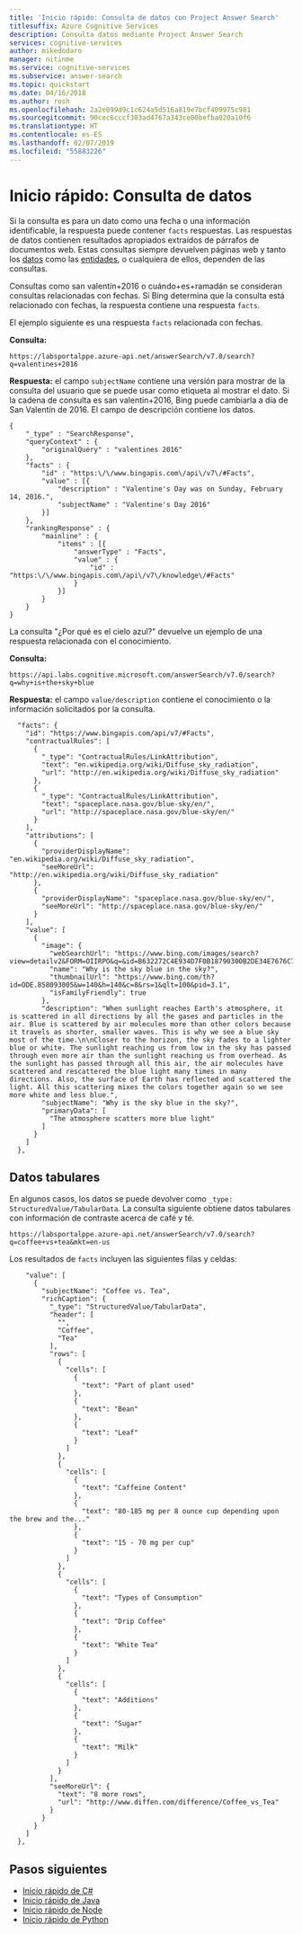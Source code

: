 ```yaml
---
title: 'Inicio rápido: Consulta de datos con Project Answer Search'
titlesuffix: Azure Cognitive Services
description: Consulta datos mediante Project Answer Search
services: cognitive-services
author: mikedodaro
manager: nitinme
ms.service: cognitive-services
ms.subservice: answer-search
ms.topic: quickstart
ms.date: 04/16/2018
ms.author: rosh
ms.openlocfilehash: 2a2e899d9c1c624a5d516a819e7bcf409975c981
ms.sourcegitcommit: 90cec6cccf303ad4767a343ce00befba020a10f6
ms.translationtype: HT
ms.contentlocale: es-ES
ms.lasthandoff: 02/07/2019
ms.locfileid: "55883226"
---
```

# <a name="quickstart-query-for-facts"></a>Inicio rápido: Consulta de datos

Si la consulta es para un dato como una fecha o una información identificable, la respuesta puede contener `facts` respuestas. Las respuestas de datos contienen resultados apropiados extraídos de párrafos de documentos web.  Estas consultas siempre devuelven páginas web y tanto los [datos](fact-queries.md) como las [entidades](entity-queries.md), o cualquiera de ellos, dependen de las consultas.

Consultas como san valentín+2016 o cuándo+es+ramadán se consideran consultas relacionadas con fechas. Si Bing determina que la consulta está relacionado con fechas, la respuesta contiene una respuesta `facts`.

El ejemplo siguiente es una respuesta `facts` relacionada con fechas.

**Consulta:**
```
https://labsportalppe.azure-api.net/answerSearch/v7.0/search?q=valentines+2016

```

**Respuesta:** el campo `subjectName` contiene una versión para mostrar de la consulta del usuario que se puede usar como etiqueta al mostrar el dato. Si la cadena de consulta es san valentín+2016, Bing puede cambiarla a día de San Valentín de 2016. El campo de descripción contiene los datos.

```
{
    "_type" : "SearchResponse",
    "queryContext" : {
        "originalQuery" : "valentines 2016"
    },
    "facts" : {
        "id" : "https:\/\/www.bingapis.com\/api\/v7\/#Facts",
        "value" : [{
            "description" : "Valentine's Day was on Sunday, February 14, 2016.",
            "subjectName" : "Valentine's Day 2016"
        }]
    },
    "rankingResponse" : {
        "mainline" : {
            "items" : [{
                "answerType" : "Facts",
                "value" : {
                    "id" : "https:\/\/www.bingapis.com\/api\/v7\/knowledge\/#Facts"
                }
            }]
        }
    }
}

```

La consulta "¿Por qué es el cielo azul?" devuelve un ejemplo de una respuesta relacionada con el conocimiento.

**Consulta:**

```
https://api.labs.cognitive.microsoft.com/answerSearch/v7.0/search?q=why+is+the+sky+blue

```

**Respuesta:** el campo `value/description` contiene el conocimiento o la información solicitados por la consulta.

```
  "facts": {
    "id": "https://www.bingapis.com/api/v7/#Facts",
    "contractualRules": [
      {
        "_type": "ContractualRules/LinkAttribution",
        "text": "en.wikipedia.org/wiki/Diffuse_sky_radiation",
        "url": "http://en.wikipedia.org/wiki/Diffuse_sky_radiation"
      },
      {
        "_type": "ContractualRules/LinkAttribution",
        "text": "spaceplace.nasa.gov/blue-sky/en/",
        "url": "http://spaceplace.nasa.gov/blue-sky/en/"
      }
    ],
    "attributions": [
      {
        "providerDisplayName": "en.wikipedia.org/wiki/Diffuse_sky_radiation",
        "seeMoreUrl": "http://en.wikipedia.org/wiki/Diffuse_sky_radiation"
      },
      {
        "providerDisplayName": "spaceplace.nasa.gov/blue-sky/en/",
        "seeMoreUrl": "http://spaceplace.nasa.gov/blue-sky/en/"
      }
    ],
    "value": [
      {
        "image": {
          "webSearchUrl": "https://www.bing.com/images/search?view=detailv2&FORM=OIIRPO&q=&id=B632272C4E934D7F0B18790300B2DE34E7676C7A&simid=608045681196075791&iss=eqna",
          "name": "Why is the sky blue in the sky?",
          "thumbnailUrl": "https://www.bing.com/th?id=ODE.858093005&w=140&h=140&c=8&rs=1&qlt=100&pid=3.1",
          "isFamilyFriendly": true
        },
        "description": "When sunlight reaches Earth's atmosphere, it is scattered in all directions by all the gases and particles in the air. Blue is scattered by air molecules more than other colors because it travels as shorter, smaller waves. This is why we see a blue sky most of the time.\n\nCloser to the horizon, the sky fades to a lighter blue or white. The sunlight reaching us from low in the sky has passed through even more air than the sunlight reaching us from overhead. As the sunlight has passed through all this air, the air molecules have scattered and rescattered the blue light many times in many directions. Also, the surface of Earth has reflected and scattered the light. All this scattering mixes the colors together again so we see more white and less blue.",
        "subjectName": "Why is the sky blue in the sky?",
        "primaryData": [
          "The atmosphere scatters more blue light"
        ]
      }
    ]
  },

```

## <a name="tabular-data"></a>Datos tabulares
En algunos casos, los datos se puede devolver como `_type: StructuredValue/TabularData`. La consulta siguiente obtiene datos tabulares con información de contraste acerca de café y té.

```
https://labsportalppe.azure-api.net/answerSearch/v7.0/search?q=coffee+vs+tea&mkt=en-us

```
Los resultados de `facts` incluyen las siguientes filas y celdas:
```
    "value": [
      {
        "subjectName": "Coffee vs. Tea",
        "richCaption": {
          "_type": "StructuredValue/TabularData",
          "header": [
            "",
            "Coffee",
            "Tea"
          ],
          "rows": [
            {
              "cells": [
                {
                  "text": "Part of plant used"
                },
                {
                  "text": "Bean"
                },
                {
                  "text": "Leaf"
                }
              ]
            },
            {
              "cells": [
                {
                  "text": "Caffeine Content"
                },
                {
                  "text": "80-185 mg per 8 ounce cup depending upon the brew and the..."
                },
                {
                  "text": "15 - 70 mg per cup"
                }
              ]
            },
            {
              "cells": [
                {
                  "text": "Types of Consumption"
                },
                {
                  "text": "Drip Coffee"
                },
                {
                  "text": "White Tea"
                }
              ]
            },
            {
              "cells": [
                {
                  "text": "Additions"
                },
                {
                  "text": "Sugar"
                },
                {
                  "text": "Milk"
                }
              ]
            }
          ],
          "seeMoreUrl": {
            "text": "8 more rows",
            "url": "http://www.diffen.com/difference/Coffee_vs_Tea"
          }
        }
      }
    ]
  },

```

## <a name="next-steps"></a>Pasos siguientes
- [Inicio rápido de C#](c-sharp-quickstart.md)
- [Inicio rápido de Java](java-quickstart.md)
- [Inicio rápido de Node](node-quickstart.md)
- [Inicio rápido de Python](python-quickstart.md)
